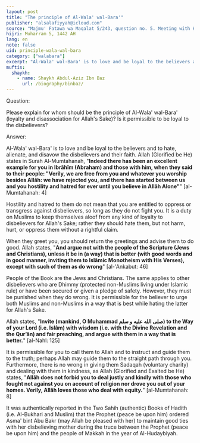 ```yaml
---
layout: post
title: "The principle of Al-Wala' wal-Bara'"
publisher: "alsalafiyyah@icloud.com"
source: "Majmu' Fatawa wa Maqalat 5/243, question no. 5. Meeting with His Eminence in His office at the General Presidency on 28/10/1410 A.H"
hijri: Muharram 5, 1442 AH
lang: en
note: false
uid: principle-wala-wal-bara
category: ["walabara"]
excerpt: "Al-Wala' wal-Bara' is to love and be loyal to the believers and to hate the disbelievers and their faith. Hostility and hatred to them do not mean that you are entitled to oppress or transgress against disbelievers, so long as they do not fight you."
muftis:
  shaykh: 
    - name: Shaykh Abdul-Aziz Ibn Baz
      url: /biography/binbaz/
---
```


Question: 

Please explain for whom should be the principle of Al-Wala' wal-Bara' (loyalty and disassociation for Allah's Sake)? Is it permissible to be loyal to the disbelievers?

Answer:

Al-Wala' wal-Bara' is to love and be loyal to the believers and to hate, alienate, and disavow the disbelievers and their faith. Allah (Glorified be He) states in Surah Al-Mumtahanah, "**Indeed there has been an excellent example for you in Ibrâhîm (Abraham) and those with him, when they said to their people: "Verily, we are free from you and whatever you worship besides Allâh: we have rejected you, and there has started between us and you hostility and hatred for ever until you believe in Allâh Alone"**" [al-Mumtahanah: 4]

Hostility and hatred to them do not mean that you are entitled to oppress or transgress against disbelievers, so long as they do not fight you. It is a duty on Muslims to keep themselves aloof from any kind of loyalty to disbelievers for Allah's Sake; rather they should hate them, but not harm, hurt, or oppress them without a rightful claim.

When they greet you, you should return the greetings and advise them to do good. Allah states, "**And argue not with the people of the Scripture (Jews and Christians), unless it be in (a way) that is better (with good words and in good manner, inviting them to Islâmic Monotheism with His Verses), except with such of them as do wrong**" [al-'Ankabut: 46] 

People of the Book are the Jews and Christians. The same applies to other disbelievers who are Dhimmy (protected non-Muslims living under Islamic rule) or have been secured or given a pledge of safety. However, they must be punished when they do wrong. It is permissible for the believer to urge both Muslims and non-Muslims in a way that is best while hating the latter for Allah's Sake. 

Allah states, "**Invite (mankind, O Muhammad صلى الله عليه و سلم) to the Way of your Lord (i.e. Islâm) with wisdom (i.e. with the Divine Revelation and the Qur’ân) and fair preaching, and argue with them in a way that is better.**" [al-Nahl: 125]

It is permissible for you to call them to Allah and to instruct and guide them to the truth; perhaps Allah may guide them to the straight path through you. Furthermore, there is no wrong in giving them Sadaqah (voluntary charity) and dealing with them in kindness, as Allah (Glorified and Exalted be He) states, "**Allâh does not forbid you to deal justly and kindly with those who fought not against you on account of religion nor drove you out of your homes. Verily, Allâh loves those who deal with equity.**" [al-Mumtahanah: 8]

It was authentically reported in the Two Sahih (authentic) Books of Hadith (i.e. Al-Bukhari and Muslim) that the Prophet (peace be upon him) ordered Asma' bint Abu Bakr (may Allah be pleased with her) to maintain good ties with her disbelieving mother during the truce between the Prophet (peace be upon him) and the people of Makkah in the year of Al-Hudaybiyah. 

